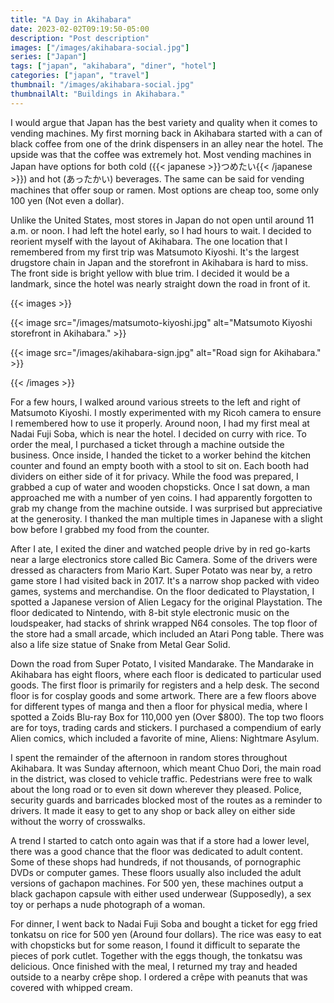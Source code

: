 ```yaml
---
title: "A Day in Akihabara"
date: 2023-02-02T09:19:50-05:00
description: "Post description"
images: ["/images/akihabara-social.jpg"]
series: ["Japan"]
tags: ["japan", "akihabara", "diner", "hotel"]
categories: ["japan", "travel"]
thumbnail: "/images/akihabara-social.jpg"
thumbnailAlt: "Buildings in Akihabara."
---
```


I would argue that Japan has the best variety and quality when it comes to vending machines. My first morning back in Akihabara started with a can of black coffee from one of the drink dispensers in an alley near the hotel. The upside was that the coffee was extremely hot. Most vending machines in Japan have options for both cold ({{< japanese >}}つめたい{{< /japanese >}}) and hot (あったかい) beverages. The same can be said for vending machines that offer soup or ramen. Most options are cheap too, some only 100 yen (Not even a dollar).

Unlike the United States, most stores in Japan do not open until around 11 a.m. or noon. I had left the hotel early, so I had hours to wait. I decided to reorient myself with the layout of Akihabara. The one location that I remembered from my first trip was Matsumoto Kiyoshi. It's the largest drugstore chain in Japan and the storefront in Akihabara is hard to miss. The front side is bright yellow with blue trim. I decided it would be a landmark, since the hotel was nearly straight down the road in front of it.

{{< images >}}

{{< image src="/images/matsumoto-kiyoshi.jpg" alt="Matsumoto Kiyoshi storefront in Akihabara." >}}

{{< image src="/images/akihabara-sign.jpg" alt="Road sign for Akihabara." >}}

{{< /images >}}

For a few hours, I walked around various streets to the left and right of Matsumoto Kiyoshi. I mostly experimented with my Ricoh camera to ensure I remembered how to use it properly. Around noon, I had my first meal at Nadai Fuji Soba, which is near the hotel. I decided on curry with rice. To order the meal, I purchased a ticket through a machine outside the business. Once inside, I handed the ticket to a worker behind the kitchen counter and found an empty booth with a stool to sit on. Each booth had dividers on either side of it for privacy. While the food was prepared, I grabbed a cup of water and wooden chopsticks. Once I sat down, a man approached me with a number of yen coins. I had apparently forgotten to grab my change from the machine outside. I was surprised but appreciative at the generosity. I thanked the man multiple times in Japanese with a slight bow before I grabbed my food from the counter.

After I ate, I exited the diner and watched people drive by in red go-karts near a large electronics store called Bic Camera. Some of the drivers were dressed as characters from Mario Kart. Super Potato was near by, a retro game store I had visited back in 2017. It's a narrow shop packed with video games, systems and merchandise. On the floor dedicated to Playstation, I spotted a Japanese version of Alien Legacy for the original Playstation. The floor dedicated to Nintendo, with 8-bit style electronic music on the loudspeaker, had stacks of shrink wrapped N64 consoles. The top floor of the store had a small arcade, which included an Atari Pong table. There was also a life size statue of Snake from Metal Gear Solid.

Down the road from Super Potato, I visited Mandarake. The Mandarake in Akihabara has eight floors, where each floor is dedicated to particular used goods. The first floor is primarily for registers and a help desk. The second floor is for cosplay goods and some artwork. There are a few floors above for different types of manga and then a floor for physical media, where I spotted a Zoids Blu-ray Box for 110,000 yen (Over $800). The top two floors are for toys, trading cards and stickers. I purchased a compendium of early Alien comics, which included a favorite of mine, Aliens: Nightmare Asylum.

I spent the remainder of the afternoon in random stores throughout Akihabara. It was Sunday afternoon, which meant Chuo Dori, the main road in the district, was closed to vehicle traffic. Pedestrians were free to walk about the long road or to even sit down wherever they pleased. Police, security guards and barricades blocked most of the routes as a reminder to drivers. It made it easy to get to any shop or back alley on either side without the worry of crosswalks.

A trend I started to catch onto again was that if a store had a lower level, there was a good chance that the floor was dedicated to adult content. Some of these shops had hundreds, if not thousands, of pornographic DVDs or computer games. These floors usually also included the adult versions of gachapon machines. For 500 yen, these machines output a black gachapon capsule with either used underwear (Supposedly), a sex toy or perhaps a nude photograph of a woman.

For dinner, I went back to Nadai Fuji Soba and bought a ticket for egg fried tonkatsu on rice for 500 yen (Around four dollars). The rice was easy to eat with chopsticks but for some reason, I found it difficult to separate the pieces of pork cutlet. Together with the eggs though, the tonkatsu was delicious. Once finished with the meal, I returned my tray and headed outside to a nearby crêpe shop. I ordered a crêpe with peanuts that was covered with whipped cream.
